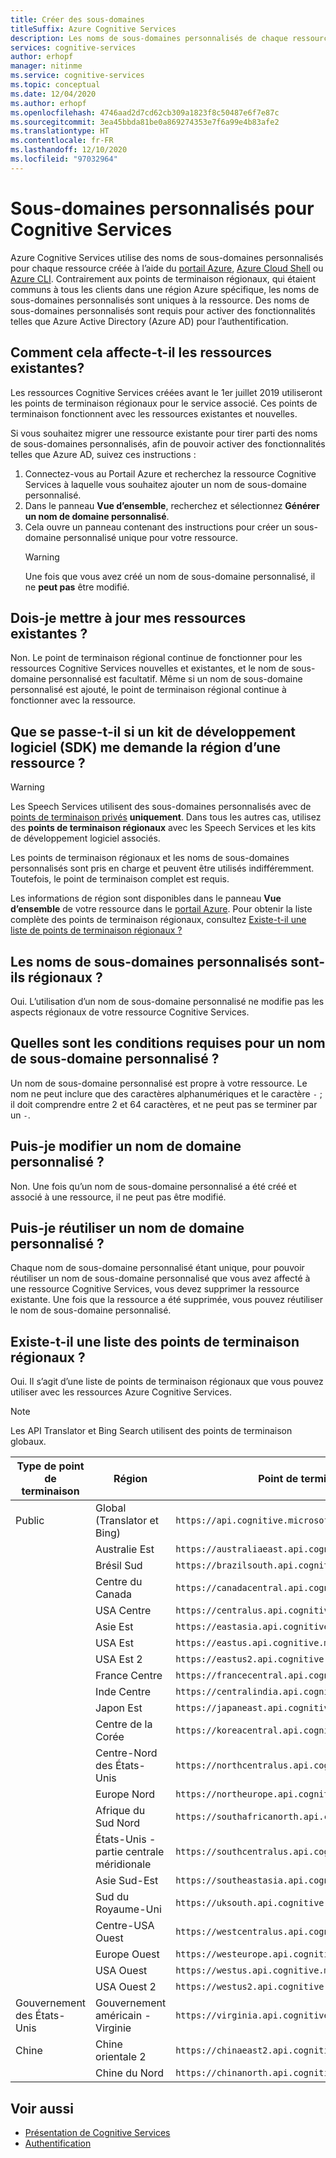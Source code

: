 ```yaml
---
title: Créer des sous-domaines
titleSuffix: Azure Cognitive Services
description: Les noms de sous-domaines personnalisés de chaque ressource Cognitive Service sont créés via le portail Azure, Azure Cloud Shell ou Azure CLI.
services: cognitive-services
author: erhopf
manager: nitinme
ms.service: cognitive-services
ms.topic: conceptual
ms.date: 12/04/2020
ms.author: erhopf
ms.openlocfilehash: 4746aad2d7cd62cb309a1823f8c50487e6f7e87c
ms.sourcegitcommit: 3ea45bbda81be0a869274353e7f6a99e4b83afe2
ms.translationtype: HT
ms.contentlocale: fr-FR
ms.lasthandoff: 12/10/2020
ms.locfileid: "97032964"
---
```

# <a name="custom-subdomain-names-for-cognitive-services"></a>Sous-domaines personnalisés pour Cognitive Services

Azure Cognitive Services utilise des noms de sous-domaines personnalisés pour chaque ressource créée à l’aide du [portail Azure](https://portal.azure.com), [Azure Cloud Shell](https://azure.microsoft.com/features/cloud-shell/) ou [Azure CLI](/cli/azure/install-azure-cli). Contrairement aux points de terminaison régionaux, qui étaient communs à tous les clients dans une région Azure spécifique, les noms de sous-domaines personnalisés sont uniques à la ressource. Des noms de sous-domaines personnalisés sont requis pour activer des fonctionnalités telles que Azure Active Directory (Azure AD) pour l’authentification.

## <a name="how-does-this-impact-existing-resources"></a>Comment cela affecte-t-il les ressources existantes?

Les ressources Cognitive Services créées avant le 1er juillet 2019 utiliseront les points de terminaison régionaux pour le service associé. Ces points de terminaison fonctionnent avec les ressources existantes et nouvelles.

Si vous souhaitez migrer une ressource existante pour tirer parti des noms de sous-domaines personnalisés, afin de pouvoir activer des fonctionnalités telles que Azure AD, suivez ces instructions :

1. Connectez-vous au Portail Azure et recherchez la ressource Cognitive Services à laquelle vous souhaitez ajouter un nom de sous-domaine personnalisé.
2. Dans le panneau **Vue d’ensemble**, recherchez et sélectionnez **Générer un nom de domaine personnalisé**.
3. Cela ouvre un panneau contenant des instructions pour créer un sous-domaine personnalisé unique pour votre ressource.
   > [!WARNING]
   > Une fois que vous avez créé un nom de sous-domaine personnalisé, il ne **peut pas** être modifié.

## <a name="do-i-need-to-update-my-existing-resources"></a>Dois-je mettre à jour mes ressources existantes ?

Non. Le point de terminaison régional continue de fonctionner pour les ressources Cognitive Services nouvelles et existantes, et le nom de sous-domaine personnalisé est facultatif. Même si un nom de sous-domaine personnalisé est ajouté, le point de terminaison régional continue à fonctionner avec la ressource.

## <a name="what-if-an-sdk-asks-me-for-the-region-for-a-resource"></a>Que se passe-t-il si un kit de développement logiciel (SDK) me demande la région d’une ressource ?

> [!WARNING]
> Les Speech Services utilisent des sous-domaines personnalisés avec de [points de terminaison privés](Speech-Service/speech-services-private-link.md) **uniquement**. Dans tous les autres cas, utilisez des **points de terminaison régionaux** avec les Speech Services et les kits de développement logiciel associés.

Les points de terminaison régionaux et les noms de sous-domaines personnalisés sont pris en charge et peuvent être utilisés indifféremment. Toutefois, le point de terminaison complet est requis.

Les informations de région sont disponibles dans le panneau **Vue d’ensemble** de votre ressource dans le [portail Azure](https://portal.azure.com). Pour obtenir la liste complète des points de terminaison régionaux, consultez [Existe-t-il une liste de points de terminaison régionaux ?](#is-there-a-list-of-regional-endpoints)

## <a name="are-custom-subdomain-names-regional"></a>Les noms de sous-domaines personnalisés sont-ils régionaux ?

Oui. L’utilisation d’un nom de sous-domaine personnalisé ne modifie pas les aspects régionaux de votre ressource Cognitive Services.

## <a name="what-are-the-requirements-for-a-custom-subdomain-name"></a>Quelles sont les conditions requises pour un nom de sous-domaine personnalisé ?

Un nom de sous-domaine personnalisé est propre à votre ressource. Le nom ne peut inclure que des caractères alphanumériques et le caractère `-` ; il doit comprendre entre 2 et 64 caractères, et ne peut pas se terminer par un `-`.

## <a name="can-i-change-a-custom-domain-name"></a>Puis-je modifier un nom de domaine personnalisé ?

Non. Une fois qu’un nom de sous-domaine personnalisé a été créé et associé à une ressource, il ne peut pas être modifié.

## <a name="can-i-reuse-a-custom-domain-name"></a>Puis-je réutiliser un nom de domaine personnalisé ?

Chaque nom de sous-domaine personnalisé étant unique, pour pouvoir réutiliser un nom de sous-domaine personnalisé que vous avez affecté à une ressource Cognitive Services, vous devez supprimer la ressource existante. Une fois que la ressource a été supprimée, vous pouvez réutiliser le nom de sous-domaine personnalisé.

## <a name="is-there-a-list-of-regional-endpoints"></a>Existe-t-il une liste des points de terminaison régionaux ?

Oui. Il s’agit d’une liste de points de terminaison régionaux que vous pouvez utiliser avec les ressources Azure Cognitive Services.

> [!NOTE]
> Les API Translator et Bing Search utilisent des points de terminaison globaux.

| Type de point de terminaison | Région | Point de terminaison |
|---------------|--------|----------|
| Public | Global (Translator et Bing) | `https://api.cognitive.microsoft.com` |
| | Australie Est | `https://australiaeast.api.cognitive.microsoft.com` |
| | Brésil Sud | `https://brazilsouth.api.cognitive.microsoft.com` |
| | Centre du Canada | `https://canadacentral.api.cognitive.microsoft.com` |
| | USA Centre | `https://centralus.api.cognitive.microsoft.com` |
| | Asie Est | `https://eastasia.api.cognitive.microsoft.com` |
| | USA Est | `https://eastus.api.cognitive.microsoft.com` |
| | USA Est 2 | `https://eastus2.api.cognitive.microsoft.com` |
| | France Centre | `https://francecentral.api.cognitive.microsoft.com` |
| | Inde Centre | `https://centralindia.api.cognitive.microsoft.com` |
| | Japon Est | `https://japaneast.api.cognitive.microsoft.com` |
| | Centre de la Corée | `https://koreacentral.api.cognitive.microsoft.com` |
| | Centre-Nord des États-Unis | `https://northcentralus.api.cognitive.microsoft.com` |
| | Europe Nord | `https://northeurope.api.cognitive.microsoft.com` |
| | Afrique du Sud Nord | `https://southafricanorth.api.cognitive.microsoft.com` |
| | États-Unis - partie centrale méridionale | `https://southcentralus.api.cognitive.microsoft.com` |
| | Asie Sud-Est | `https://southeastasia.api.cognitive.microsoft.com` |
| | Sud du Royaume-Uni | `https://uksouth.api.cognitive.microsoft.com` |
| | Centre-USA Ouest | `https://westcentralus.api.cognitive.microsoft.com` |
| | Europe Ouest | `https://westeurope.api.cognitive.microsoft.com` |
| | USA Ouest | `https://westus.api.cognitive.microsoft.com` |
| | USA Ouest 2 | `https://westus2.api.cognitive.microsoft.com` |
| Gouvernement des États-Unis | Gouvernement américain - Virginie | `https://virginia.api.cognitive.microsoft.us` |
| Chine | Chine orientale 2 | `https://chinaeast2.api.cognitive.azure.cn` |
| | Chine du Nord | `https://chinanorth.api.cognitive.azure.cn` |

## <a name="see-also"></a>Voir aussi

* [Présentation de Cognitive Services](./what-are-cognitive-services.md)
* [Authentification](authentication.md)